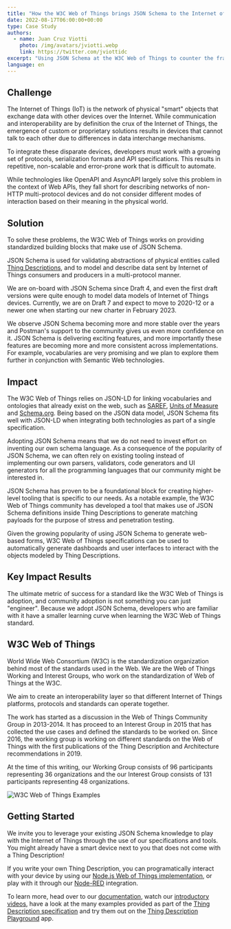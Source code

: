 ```yaml
---
title: "How the W3C Web of Things brings JSON Schema to the Internet of Things"
date: 2022-08-17T06:00:00+00:00
type: Case Study
authors:
  - name: Juan Cruz Viotti
    photo: /img/avatars/jviotti.webp
    link: https://twitter.com/jviottidc
excerpt: "Using JSON Schema at the W3C Web of Things to counter the fragmentation of the Internet of Things"
language: en
---
```


## Challenge

The Internet of Things (IoT) is the network of physical "smart" objects that
exchange data with other devices over the Internet. While communication and
interoperability are by definition the crux of the Internet of Things, the
emergence of custom or proprietary solutions results in devices that cannot
talk to each other due to differences in data interchange mechanisms.

To integrate these disparate devices, developers must work with a growing set
of protocols, serialization formats and API specifications. This results in
repetitive, non-scalable and error-prone work that is difficult to automate.

While technologies like OpenAPI and AsyncAPI largely solve this problem in the
context of Web APIs, they fall short for describing networks of non-HTTP
multi-protocol devices and do not consider different modes of interaction based
on their meaning in the physical world.

## Solution

To solve these problems, the W3C Web of Things works on providing standardized
building blocks that make use of JSON Schema.

JSON Schema is used for validating abstractions of physical entities called
[Thing Descriptions][thing-description], and to model and describe data sent by
Internet of Things consumers and producers in a multi-protocol manner.

We are on-board with JSON Schema since Draft 4, and even the first draft
versions were quite enough to model data models of Internet of Things devices.
Currently, we are on Draft 7 and expect to move to 2020-12 or a newer one when
starting our new charter in February 2023.

We observe JSON Schema becoming more and more stable over the years and
Postman's support to the community gives us even more confidence on it. JSON
Schema is delivering exciting features, and more importantly these features are
becoming more and more consistent across implementations.  For example,
vocabularies are very promising and we plan to explore them further in
conjunction with Semantic Web technologies.

## Impact

The W3C Web of Things relies on JSON-LD for linking vocabularies and ontologies
that already exist on the web, such as [SAREF][saref], [Units of
Measure][units-of-measure] and [Schema.org][schema-org]. Being based on the
JSON data model, JSON Schema fits well with JSON-LD when integrating both
technologies as part of a single specification.

Adopting JSON Schema means that we do not need to invest effort on inventing
our own schema language. As a consequence of the popularity of JSON Schema, we
can often rely on existing tooling instead of implementing our own parsers,
validators, code generators and UI generators for all the programming languages
that our community might be interested in.

JSON Schema has proven to be a foundational block for creating higher-level
tooling that is specific to our needs. As a notable example, the W3C Web of
Things community has developed a tool that makes use of JSON Schema definitions
inside Thing Descriptions to generate matching payloads for the purpose of
stress and penetration testing.

Given the growing popularity of using JSON Schema to generate web-based forms,
W3C Web of Things specifications can be used to automatically generate
dashboards and user interfaces to interact with the objects modeled by Thing
Descriptions.

## Key Impact Results

The ultimate metric of success for a standard like the W3C Web of Things is
adoption, and community adoption is not something you can just "engineer".
Because we adopt JSON Schema, developers who are familiar with it have a
smaller learning curve when learning the W3C Web of Things standard.

## W3C Web of Things

World Wide Web Consortium (W3C) is the standardization organization behind most
of the standards used in the Web. We are the Web of Things Working and Interest
Groups, who work on the standardization of Web of Things at the W3C.

We aim to create an interoperability layer so that different Internet of Things
platforms, protocols and standards can operate together.

The work has started as a discussion in the Web of Things Community Group in
2013-2014.  It has proceed to an Interest Group in 2015 that has collected the
use cases and defined the standards to be worked on. Since 2016, the working
group is working on different standards on the Web of Things with the first
publications of the Thing Description and Architecture recommendations in 2019.

At the time of this writing, our Working Group consists of 96 participants
representing 36 organizations and the our Interest Group consists of 131
participants representing 48 organizations. 

![W3C Web of Things Examples](/blog/img/posts/2022/w3c-wot-case-study/wot-examples.webp)

## Getting Started

We invite you to leverage your existing JSON Schema knowledge to play with the
Internet of Things through the use of our specifications and tools. You might
already have a smart device next to you that does not come with a Thing
Description!

If you write your own Thing Description, you can programatically interact with
your device by using our [Node.js Web of Things
implementation](https://github.com/eclipse/thingweb.node-wot), or play with it
through our [Node-RED](https://www.youtube.com/watch?v=oAcYbJ6P9bU)
integration.

To learn more, head over to our
[documentation](https://www.w3.org/WoT/documentation/), watch our [introductory
videos](https://www.w3.org/WoT/videos/), have a look at the many examples
provided as part of the [Thing Description specification](thing-description)
and try them out on the [Thing Description
Playground](http://plugfest.thingweb.io/playground/) app.

[thing-description]: https://www.w3.org/TR/2020/REC-wot-thing-description-20200409/
[saref]: https://saref.etsi.org
[units-of-measure]: https://bioportal.bioontology.org/ontologies/UO
[schema-org]: https://schema.org
